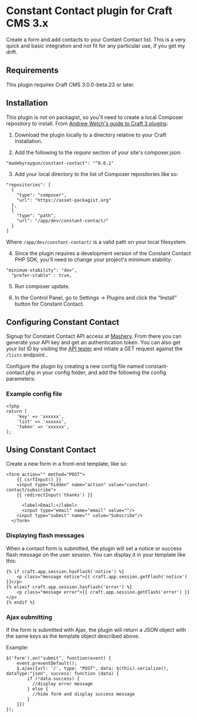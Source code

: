 # Constant Contact plugin for Craft CMS 3.x

Create a form and add contacts to your Contant Contact list. This is a very quick and basic integration and not fit for any particular use, if you get my drift.


## Requirements

This plugin requires Craft CMS 3.0.0-beta.23 or later.

## Installation

This plugin is not on packagist, so you'll need to create a local Composer repository to install. From [Andrew Welch's guide to Craft 3 plugins](https://nystudio107.com/blog/so-you-wanna-make-a-craft-3-plugin):

1. Download the plugin locally to a directory relative to your Craft installation. 

2. Add the following to the *require* section of your site's composer.json:

`"madebyraygun/constant-contact": "^0.0.1"`

3. Add your local directory to the list of Composer repositories like so:

```
"repositories": [
  {
    "type": "composer",
    "url": "https://asset-packagist.org"
  },
  {
    "type": "path",
    "url": "/app/dev/constant-contact/"
  }
]
```

Where `/app/dev/constant-contact/` is a valid path on your local filesystem.

4. Since the plugin requires a development version of the Constant Contact PHP SDK, you'll need to change your project's minimum stability:

```
"minimum-stability": "dev",
  "prefer-stable" : true,
```

5. Run composer update.

6. In the Control Panel, go to Settings → Plugins and click the “Install” button for Constant Contact.

## Configuring Constant Contact

Signup for Constant Contact API access at [Mashery](https://constantcontact.mashery.com/). From there you can generate your API key and get an authentication token. You can also get your list ID by visiting the [API tester](https://constantcontact.mashery.com/io-docs) and intiate a GET request against the `/lists` endpoint..

Configure the plugin by creating a new config file named constant-contact.php in your config folder, and add the following the config parameters:

### Example config file

```
<?php
return [
    'key' => 'xxxxxx',
    'list' => 'xxxxxx',
    'token' => 'xxxxxx',
];
```

## Using Constant Contact

Create a new form in a front-end template, like so:

```
<form action="" method="POST">
    {{ csrfInput() }}
    <input type="hidden" name="action" value="constant-contact/subscribe">
    {{ redirectInput('thanks') }}

      <label>Email:</label>
      <input type="email" name="email" value=""/>   
    <input type="submit" name="" value="Subscribe"/>
  </form>
 ```

### Displaying flash messages

When a contact form is submitted, the plugin will set a notice or success flash message on the user session. You can display it in your template like this:

```
{% if craft.app.session.hasFlash('notice') %}
    <p class="message notice">{{ craft.app.session.getFlash('notice') }}</p>
{% elseif craft.app.session.hasFlash('error') %}
    <p class="message error">{{ craft.app.session.getFlash('error') }}</p>
{% endif %}
```

### Ajax submitting

If the form is submitted with Ajax, the plugin will return a JSON object with the same keys as the template object described above.

Example:

```
$('form').on("submit", function(event) {
    event.preventDefault();
    $.ajax({url: '/', type: "POST", data: $(this).serialize(), dataType:"json", success: function (data) {
        if (!data.success) {
          //display error message
        } else {
          //hide form and display success message
        }
    }})
});
```
